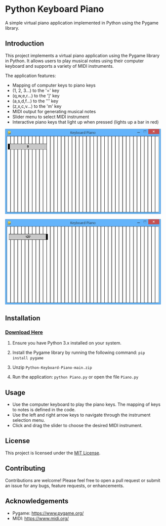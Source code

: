 # Python Keyboard Piano

A simple virtual piano application implemented in Python using the Pygame library.

## Introduction

This project implements a virtual piano application using the Pygame library in Python. It allows users to play musical notes using their computer keyboard and supports a variety of MIDI instruments.

The application features:

- Mapping of computer keys to piano keys
- (1, 2, 3...) to the '=' key 
- (q,w,e,r...) to the ']' key 
- (a,s,d,f...) to the ''' key 
- (z,x,c,v...) to the 'm' key
- MIDI output for generating musical notes
- Slider menu to select MIDI instrument
- Interactive piano keys that light up when pressed (lights up a bar in red)

![Keyboard Piano1](pic_1.JPG)

![Keyboard Piano2](pic_2.JPG)
## Installation
### [Download Here](https://github.com/JollyShmo/Python-Keyboard-Piano/archive/refs/heads/main.zip)
1. Ensure you have Python 3.x installed on your system.
2. Install the Pygame library by running the following command:
`pip install pygame`

4. Unzip `Python-Keyboard-Piano-main.zip`

5. Run the application:
`python Piano.py` or open the file `Piano.py`

## Usage

- Use the computer keyboard to play the piano keys. The mapping of keys to notes is defined in the code.
- Use the left and right arrow keys to navigate through the instrument selection menu.
- Click and drag the slider to choose the desired MIDI instrument.

## License

This project is licensed under the [MIT License](LICENSE).

## Contributing

Contributions are welcome! Please feel free to open a pull request or submit an issue for any bugs, feature requests, or enhancements.

## Acknowledgements

- Pygame: https://www.pygame.org/
- MIDI: https://www.midi.org/

